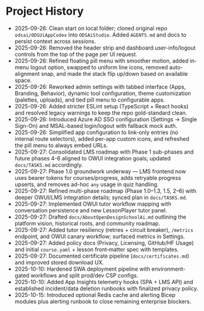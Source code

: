 # Project History

- 2025-09-26: Clean start on local folder; cloned original repo `odsai/ODSUiAppCodex` into `ODSAiStudio`. Added `AGENTS.md` and docs to persist context across sessions.
- 2025-09-26: Removed the header strip and dashboard user-info/logout controls from the top of the page per UI request.
- 2025-09-26: Refined floating pill menu with smoother motion, added in-menu logout option, swapped to uniform line icons, removed auto-alignment snap, and made the stack flip up/down based on available space.
- 2025-09-26: Reworked admin settings with tabbed interface (Apps, Branding, Behavior), dynamic tool configuration, theme customization (palettes, uploads), and tied pill menu to configurable apps.
- 2025-09-26: Added stricter ESLint setup (TypeScript + React hooks) and resolved legacy warnings to keep the repo gold-standard clean.
- 2025-09-26: Introduced Azure AD SSO configuration (Settings → Single Sign-On) and MSAL-based login/logout with fallback mock auth.
- 2025-09-26: Simplified app configuration to link-only entries (no internal route selectors), added per-app custom icons, and refreshed the pill menu to always embed URLs.
- 2025-09-27: Consolidated LMS roadmap with Phase 1 sub-phases and future phases 4-6 aligned to OWUI integration goals; updated `docs/TASKS.md` accordingly.
- 2025-09-27: Phase 1.0 groundwork underway — LMS frontend now uses bearer tokens for courses/progress, adds retryable progress upserts, and removes ad-hoc `any` usage in quiz handling.
- 2025-09-27: Refined multi-phase roadmap (Phase 1.0–1.3, 1.5, 2–6) with deeper OWUI/LMS integration details; synced plan in `docs/TASKS.md`.
- 2025-09-27: Implemented OWUI tutor workflow mapping with conversation persistence and new LessonPlayer tutor panel.
- 2025-09-27: Drafted `docs/AboutOpenDesignSchoolAi.md` outlining the platform vision, historical roots, and community roadmap.
- 2025-09-27: Added tutor resiliency (retries + circuit breaker), `/metrics` endpoint, and OWUI canary workflow; surfaced metrics in Settings.
- 2025-09-27: Added policy docs (Privacy, Licensing, GitHub/HF Usage) and initial `course.yaml` + lesson front‑matter spec with templates.
- 2025-09-27: Documented certificate pipeline (`docs/certificates.md`) and improved stored download UX.
- 2025-10-10: Hardened SWA deployment pipeline with environment-gated workflows and split prod/dev CSP configs.
- 2025-10-10: Added App Insights telemetry hooks (SPA + LMS API) and established incident/data deletion runbooks with finalized privacy policy.
- 2025-10-15: Introduced optional Redis cache and alerting Bicep modules plus alerting runbook to close remaining enterprise blockers.
